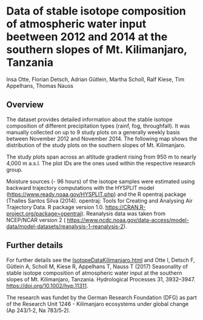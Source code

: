 # Data of stable isotope composition of atmospheric water input beetween 2012 and 2014 at the southern slopes of Mt. Kilimanjaro, Tanzania

Insa Otte, Florian Detsch, Adrian Gütlein, Martha Scholl, Ralf Kiese, Tim Appelhans, Thomas Nauss

## Overview

The dataset provides detailed information about the stable isotope composition of different precipitation types (rainf, fog, throughfall). It was manually collected on up to 9 study plots on a generally weekly basis between November 2012 and November 2014. The following map shows the distribution of the study plots on the southern slopes of Mt. Kilimanjaro.

The study plots span across an altitude gradient rising from 950 m to nearly 4,000 m a.s.l. The plot IDs are the ones used within the respective research group.

Moisture sources (- 96 hours) of the isotope samples were estimated using backward trajectory computations with the HYSPLIT model (https://www.ready.noaa.gov/HYSPLIT.php) and the R opentraj package (Thalles Santos Silva (2014). opentraj: Tools for Creating and Analysing Air Trajectory Data. R package version 1.0. https://CRAN.R-project.org/package=opentraj). Reanalysis data was taken from NCEP/NCAR version 2 ( https://www.ncdc.noaa.gov/data-access/model-data/model-datasets/reanalysis-1-reanalysis-2).

## Further details
For further details see the [IsotopeDataKilimanjaro.html](https://github.com/envima/IsotopeDataKilimanjaro/blob/main/src/IsotopeDataKilimanjaro.html) and Otte I, Detsch F, Gütlein A, Scholl M, Kiese R, Appelhans T, Nauss T (2017) Seasonality of stable isotope composition of atmospheric water input at the southern slopes of Mt. Kilimanjaro, Tanzania. Hydrological Processes 31, 3932–3947. https://doi.org/10.1002/hyp.11311.

The research was fundet by the German Research Foundation (DFG) as part of the Research Unit 1246 - Kilimanjaro ecosystems under global change (Ap 243/1‐2, Na 783/5‐2).

